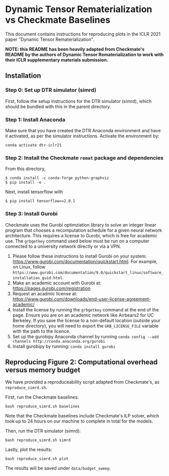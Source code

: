 # Dynamic Tensor Rematerialization vs Checkmate Baselines

This document contains instructions for reproducing plots in the ICLR 2021 paper "Dynamic Tensor Rematerialization".

**NOTE: this README has been heavily adapted from Checkmate's README by the
authors of Dynamic Tensor Rematerialization to work with their ICLR
supplementary materials submission.**

## Installation
### Step 0: Set up DTR simulator (simrd)
First, follow the setup instructions for the DTR simulator (simrd), which should
be bundled with this in the parent directory.

### Step 1: Install Anaconda
Make sure that you have created the DTR Anaconda environment and have it
activated, as per the simulator instructions. Activate the environment by:
```
conda activate dtr-iclr21
```

### Step 2: Install the Checkmate `remat` package and dependencies
From this directory,
```
$ conda install -c conda-forge python-graphviz
$ pip install -e .
```
Next, install tensorflow with
```
$ pip install tensorflow==2.0.1
```

### Step 3: Install Gurobi
Checkmate uses the Gurobi optimziation library to solve an integer linear program that chooses a recomputation schedule for a given neural network architecture. This requires a license to Gurobi, which is free for academic use. The `grbgetkey` command used below must be run on a computer connected to a university network directly or via a VPN.

1. Please follow these instructions to install Gurobi on your system: https://www.gurobi.com/documentation/quickstart.html. For example, on Linux, follow `https://www.gurobi.com/documentation/9.0/quickstart_linux/software_installation_guid.html`.
2. Make an academic account with Gurobi at: https://pages.gurobi.com/registration
3. Request an acadmic license at: https://www.gurobi.com/downloads/end-user-license-agreement-academic/
4. Install the license by running the `grbgetkey` command at the end of the page. Ensure you are on an academic network like Airbears2 for UC Berkeley. If you save the license to a non-default location (outside your home directory), you will need to export the `GRB_LICENSE_FILE` variable with the path to the licence.
5. Set up the gurobipy Anaconda channel by running `conda config --add channels http://conda.anaconda.org/gurobi`
6. Install gurobipy by running: `conda install gurobi`


## Reproducing Figure 2: Computational overhead versus memory budget
We have provided a reproduceability script adapted from Checkmate's,
as `reproduce_simrd.sh`.

First, run the Checkmate baselines:
```
bash reproduce_simrd.sh baselines
```
Note that the Checkmate baselines include Checkmate's ILP solver, which took up
to 24 hours on our machine to complete in total for the models.

Then, run the DTR simulator (simrd):
```
bash reproduce_simrd.sh simrd
```

Lastly, plot the results:
```
bash reproduce_simrd.sh plot
```

The results will be saved under `data/budget_sweep`.
